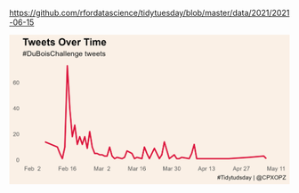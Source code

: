 https://github.com/rfordatascience/tidytuesday/blob/master/data/2021/2021-06-15

![](20210615-W25-WEB_Du_Bois_and_Juneteenth.png)